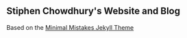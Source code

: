 ## Stiphen Chowdhury's Website and Blog

Based on the [Minimal Mistakes Jekyll Theme](https://mmistakes.github.io/minimal-mistakes/)